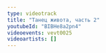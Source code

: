 ```yaml
---
type: videotrack
title: "Танец живота, часть 2"
youtubeId: "BIBHe8a2pn4"
videoevents: vevt0025
videoartists: []
---
```

